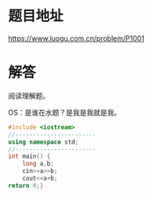 # 题目地址
https://www.luogu.com.cn/problem/P1001

# 解答
阅读理解题。

OS：是谁在水题？是我是我就是我。

```cpp
#include <iostream>
//-----------------------
using namespace std;
//-----------------------
int main() {
    long a,b;
    cin>>a>>b;
    cout<<a+b;
return 0;}
```
